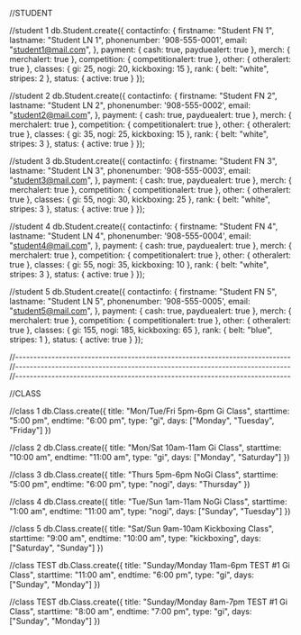 //STUDENT

//student 1
db.Student.create({
  contactinfo: {
    firstname: "Student FN 1",
    lastname: "Student LN 1",
    phonenumber: '908-555-0001',
    email: "student1@mail.com",
  },
  payment: {
    cash: true,
    payduealert: true
  },
  merch: {
    merchalert: true
  },
  competition: {
    competitionalert: true
  },
  other: {
    otheralert: true
  },
  classes: {
    gi: 25,
    nogi: 20,
    kickboxing: 15
  },
  rank: {
    belt: "white",
    stripes: 2
  },
  status: {
    active: true
  }
});

//student 2
db.Student.create({
  contactinfo: {
    firstname: "Student FN 2",
    lastname: "Student LN 2",
    phonenumber: '908-555-0002',
    email: "student2@mail.com",
  },
  payment: {
    cash: true,
    payduealert: true
  },
  merch: {
    merchalert: true
  },
  competition: {
    competitionalert: true
  },
  other: {
    otheralert: true
  },
  classes: {
    gi: 35,
    nogi: 25,
    kickboxing: 15
  },
  rank: {
    belt: "white",
    stripes: 3
  },
  status: {
    active: true
  }
});

//student 3
db.Student.create({
  contactinfo: {
    firstname: "Student FN 3",
    lastname: "Student LN 3",
    phonenumber: '908-555-0003',
    email: "student3@mail.com",
  },
  payment: {
    cash: true,
    payduealert: true
  },
  merch: {
    merchalert: true
  },
  competition: {
    competitionalert: true
  },
  other: {
    otheralert: true
  },
  classes: {
    gi: 55,
    nogi: 30,
    kickboxing: 25
  },
  rank: {
    belt: "white",
    stripes: 3
  },
  status: {
    active: true
  }
});

//student 4
db.Student.create({
  contactinfo: {
    firstname: "Student FN 4",
    lastname: "Student LN 4",
    phonenumber: '908-555-0004',
    email: "student4@mail.com",
  },
  payment: {
    cash: true,
    payduealert: true
  },
  merch: {
    merchalert: true
  },
  competition: {
    competitionalert: true
  },
  other: {
    otheralert: true
  },
  classes: {
    gi: 55,
    nogi: 35,
    kickboxing: 10
  },
  rank: {
    belt: "white",
    stripes: 3
  },
  status: {
    active: true
  }
});

//student 5
db.Student.create({
  contactinfo: {
    firstname: "Student FN 5",
    lastname: "Student LN 5",
    phonenumber: '908-555-0005',
    email: "student5@mail.com",
  },
  payment: {
    cash: true,
    payduealert: true
  },
  merch: {
    merchalert: true
  },
  competition: {
    competitionalert: true
  },
  other: {
    otheralert: true
  },
  classes: {
    gi: 155,
    nogi: 185,
    kickboxing: 65
  },
  rank: {
    belt: "blue",
    stripes: 1
  },
  status: {
    active: true
  }
});

//----------------------------------------------------------------------------
//----------------------------------------------------------------------------
//----------------------------------------------------------------------------

//CLASS

//class 1
db.Class.create({
  title: "Mon/Tue/Fri 5pm-6pm Gi Class",
  starttime: "5:00 pm",
  endtime: "6:00 pm",
  type: "gi",
  days: ["Monday", "Tuesday", "Friday"]
})

//class 2
db.Class.create({
  title: "Mon/Sat 10am-11am Gi Class",
  starttime: "10:00 am",
  endtime: "11:00 am",
  type: "gi",
  days: ["Monday", "Saturday"]
})

//class 3
db.Class.create({
  title: "Thurs 5pm-6pm NoGi Class",
  starttime: "5:00 pm",
  endtime: "6:00 pm",
  type: "nogi",
  days: "Thursday"
})

//class 4
db.Class.create({
  title: "Tue/Sun 1am-11am NoGi Class",
  starttime: "1:00 am",
  endtime: "11:00 am",
  type: "nogi",
  days: ["Sunday", "Tuesday"]
})

//class 5
db.Class.create({
  title: "Sat/Sun 9am-10am Kickboxing Class",
  starttime: "9:00 am",
  endtime: "10:00 am",
  type: "kickboxing",
  days: ["Saturday", "Sunday"]
})

//class TEST
db.Class.create({
  title: "Sunday/Monday 11am-6pm TEST #1 Gi Class",
  starttime: "11:00 am",
  endtime: "6:00 pm",
  type: "gi",
  days: ["Sunday", "Monday"]
})

//class TEST
db.Class.create({
  title: "Sunday/Monday 8am-7pm TEST #1 Gi Class",
  starttime: "8:00 am",
  endtime: "7:00 pm",
  type: "gi",
  days: ["Sunday", "Monday"]
})